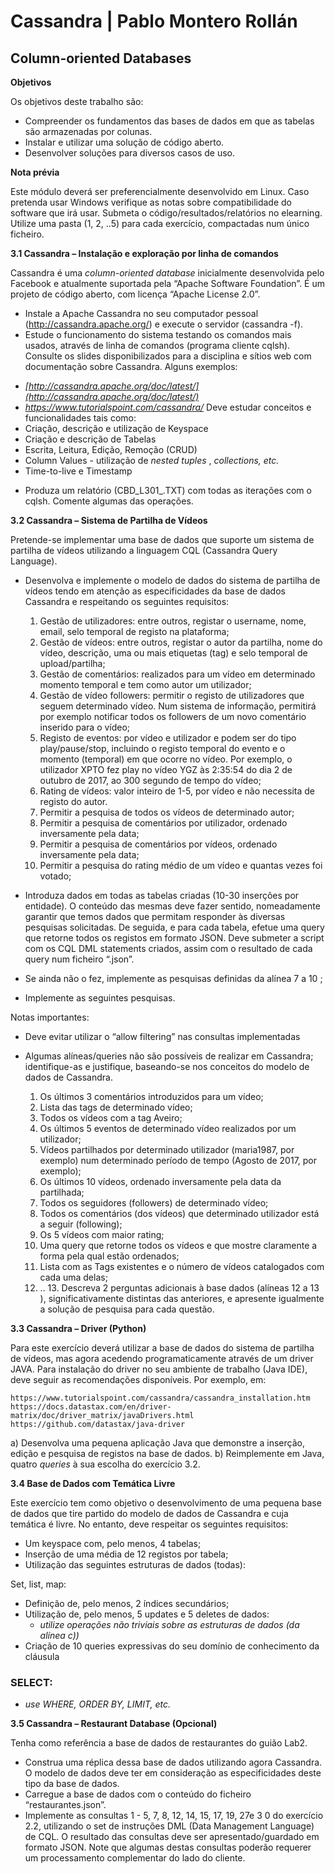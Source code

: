 # Cassandra | Pablo Montero Rollán

## Column-oriented Databases

**Objetivos**

Os objetivos deste trabalho são:

- Compreender os fundamentos das bases de dados em que as tabelas são
    armazenadas por colunas.
- Instalar e utilizar uma solução de código aberto.
- Desenvolver soluções para diversos casos de uso.

**Nota prévia**

Este módulo deverá ser preferencialmente desenvolvido em Linux. Caso pretenda usar Windows verifique as notas sobre compatibilidade do software que irá usar.
Submeta o código/resultados/relatórios no elearning. Utilize uma pasta (1, 2, ..5) para cada exercício, compactadas num único ficheiro.

**3.1 Cassandra – Instalação e exploração por linha de comandos**

Cassandra é uma _column-oriented database_ inicialmente desenvolvida pelo Facebook e atualmente suportada pela “Apache Software Foundation”. É um projeto de código aberto, com licença “Apache License 2.0”.

* Instale a Apache Cassandra no seu computador pessoal (http://cassandra.apache.org/) e execute o servidor (cassandra -f).
* Estude o funcionamento do sistema testando os comandos mais usados, através de linha de comandos (programa cliente cqlsh).
Consulte os slides disponibilizados para a disciplina e sítios web com documentação sobre Cassandra. Alguns exemplos:

- _[http://cassandra.apache.org/doc/latest/](http://cassandra.apache.org/doc/latest/)_
- _https://www.tutorialspoint.com/cassandra/_ Deve estudar conceitos e funcionalidades tais como:
- Criação, descrição e utilização de Keyspace
- Criação e descrição de Tabelas
- Escrita, Leitura, Edição, Remoção (CRUD)
- Column Values - utilização de _nested tuples_ , _collections, etc._
- Time-to-live e Timestamp

* Produza um relatório (CBD_L301_<NMEC>.TXT) com todas as iterações com o cqlsh. Comente algumas das operações.

**3.2 Cassandra – Sistema de Partilha de Vídeos**

Pretende-se implementar uma base de dados que suporte um sistema de partilha de vídeos utilizando a linguagem CQL (Cassandra Query Language).


* Desenvolva e implemente o modelo de dados do sistema de partilha de vídeos tendo em atenção as especificidades da base de dados Cassandra e respeitando os seguintes requisitos:

    1. Gestão de utilizadores: entre outros, registar o username, nome, email, selo temporal de registo na plataforma;
    2. Gestão de vídeos: entre outros, registar o autor da partilha, nome do vídeo, descrição, uma ou mais etiquetas (tag) e selo temporal de upload/partilha;
    3. Gestão de comentários: realizados para um vídeo em determinado momento temporal e tem como autor um utilizador;
    4. Gestão de vídeo followers: permitir o registo de utilizadores que seguem determinado vídeo. Num sistema de informação, permitirá por exemplo notificar todos os followers de um novo comentário inserido para o vídeo;
    5. Registo de eventos: por vídeo e utilizador e podem ser do tipo play/pause/stop, incluindo o registo temporal do evento e o momento (temporal) em que ocorre no vídeo. Por exemplo, o utilizador XPTO fez play no vídeo YGZ às 2:35:54 do dia 2 de outubro de 2017, ao 300 segundo de tempo do vídeo;
    6. Rating de vídeos: valor inteiro de 1-5, por vídeo e não necessita de registo do autor.
    7. Permitir a pesquisa de todos os vídeos de determinado autor;
    8. Permitir a pesquisa de comentários por utilizador, ordenado inversamente pela data;
    9. Permitir a pesquisa de comentários por vídeos, ordenado inversamente pela data;
    10. Permitir a pesquisa do rating médio de um vídeo e quantas vezes foi votado;


* Introduza dados em todas as tabelas criadas (10-30 inserções por entidade). O conteúdo das mesmas deve fazer sentido, nomeadamente garantir que temos dados que permitam responder às diversas pesquisas solicitadas. De seguida, e para cada tabela, efetue uma query que retorne todos os registos em formato JSON. Deve submeter a script com os CQL DML statements criados, assim com o resultado de cada query num ficheiro “.json”.
* Se ainda não o fez, implemente as pesquisas definidas da alínea 7 a 10 ;
* Implemente as seguintes pesquisas.

Notas importantes:
* Deve evitar utilizar o “allow filtering” nas consultas implementadas
* Algumas alíneas/queries não são possíveis de realizar em Cassandra; identifique-as e justifique, baseando-se nos conceitos do modelo de dados de Cassandra.

    1. Os últimos 3 comentários introduzidos para um vídeo;
    2. Lista das tags de determinado vídeo;
    3. Todos os vídeos com a tag Aveiro;
    4. Os últimos 5 eventos de determinado vídeo realizados por um utilizador;
    5. Vídeos partilhados por determinado utilizador (maria1987, por exemplo) num determinado período de tempo (Agosto de 2017, por exemplo);
    6. Os últimos 10 vídeos, ordenado inversamente pela data da partilhada;
    7. Todos os seguidores (followers) de determinado vídeo;
    8. Todos os comentários (dos vídeos) que determinado utilizador está a seguir (following);
    9. Os 5 vídeos com maior rating;
    10. Uma query que retorne todos os vídeos e que mostre claramente a forma pela qual estão ordenados;
    11. Lista com as Tags existentes e o número de vídeos catalogados com cada uma delas;
    12. .. 13. Descreva 2 perguntas adicionais à base dados (alíneas 12 a 13 ), significativamente distintas das anteriores, e apresente igualmente a solução de pesquisa para cada questão.

**3.3 Cassandra – Driver (Python)**

Para este exercício deverá utilizar a base de dados do sistema de partilha de vídeos, mas agora acedendo programaticamente através de um driver JAVA. Para instalação do driver no seu ambiente de trabalho (Java IDE), deve seguir as recomendações disponíveis. Por exemplo, em:
```
https://www.tutorialspoint.com/cassandra/cassandra_installation.htm
https://docs.datastax.com/en/driver-matrix/doc/driver_matrix/javaDrivers.html
https://github.com/datastax/java-driver
```
a) Desenvolva uma pequena aplicação Java que demonstre a inserção, edição e pesquisa de registos na base de dados.
b) Reimplemente em Java, quatro _queries_ à sua escolha do exercício 3.2.

**3.4 Base de Dados com Temática Livre**

Este exercício tem como objetivo o desenvolvimento de uma pequena base de dados que tire partido do modelo de dados de Cassandra e cuja temática é livre. No entanto, deve respeitar os seguintes requisitos:


* Um keyspace com, pelo menos, 4 tabelas;
* Inserção de uma média de 12 registos por tabela;
* Utilização das seguintes estruturas de dados (todas):

Set, list, map:
* Definição de, pelo menos, 2 índices secundários;
* Utilização de, pelo menos, 5 updates e 5 deletes de dados:
    * _utilize operações não triviais sobre as estruturas de dados (da alínea c))_
* Criação de 10 queries expressivas do seu domínio de conhecimento da cláusula


### SELECT:

- _use WHERE, ORDER BY, LIMIT, etc._

**3.5 Cassandra – Restaurant Database (Opcional)**

Tenha como referência a base de dados de restaurantes do guião Lab2.


* Construa uma réplica dessa base de dados utilizando agora Cassandra. O modelo
de dados deve ter em consideração as especificidades deste tipo da base de dados.
* Carregue a base de dados com o conteúdo do ficheiro “restaurantes.json”.
* Implemente as consultas 1 - 5, 7, 8, 12, 14, 15, 17, 19, 27e 3 0 do exercício 2.2, utilizando o set de instruções DML (Data Management Language) de CQL. O resultado das consultas deve ser apresentado/guardado em formato JSON. Note que algumas destas consultas poderão requerer um processamento complementar do lado do cliente.
